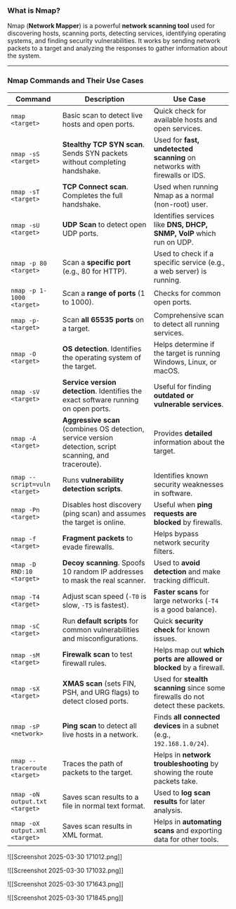 


### **What is Nmap?**

Nmap (**Network Mapper**) is a powerful **network scanning tool** used for discovering hosts, scanning ports, detecting services, identifying operating systems, and finding security vulnerabilities.
It works by sending network packets to a target and analyzing the responses to gather information about the system.

---

### **Nmap Commands and Their Use Cases**

|**Command**|**Description**|**Use Case**|
|---|---|---|
|`nmap <target>`|Basic scan to detect live hosts and open ports.|Quick check for available hosts and open services.|
|`nmap -sS <target>`|**Stealthy TCP SYN scan**. Sends SYN packets without completing handshake.|Used for **fast, undetected scanning** on networks with firewalls or IDS.|
|`nmap -sT <target>`|**TCP Connect scan**. Completes the full handshake.|Used when running Nmap as a normal (non-root) user.|
|`nmap -sU <target>`|**UDP Scan** to detect open UDP ports.|Identifies services like **DNS, DHCP, SNMP, VoIP** which run on UDP.|
|`nmap -p 80 <target>`|Scan a **specific port** (e.g., 80 for HTTP).|Used to check if a specific service (e.g., a web server) is running.|
|`nmap -p 1-1000 <target>`|Scan a **range of ports** (1 to 1000).|Checks for common open ports.|
|`nmap -p- <target>`|Scan **all 65535 ports** on a target.|Comprehensive scan to detect all running services.|
|`nmap -O <target>`|**OS detection**. Identifies the operating system of the target.|Helps determine if the target is running Windows, Linux, or macOS.|
|`nmap -sV <target>`|**Service version detection**. Identifies the exact software running on open ports.|Useful for finding **outdated or vulnerable services**.|
|`nmap -A <target>`|**Aggressive scan** (combines OS detection, service version detection, script scanning, and traceroute).|Provides **detailed** information about the target.|
|`nmap --script=vuln <target>`|Runs **vulnerability detection scripts**.|Identifies known security weaknesses in software.|
|`nmap -Pn <target>`|Disables host discovery (ping scan) and assumes the target is online.|Useful when **ping requests are blocked** by firewalls.|
|`nmap -f <target>`|**Fragment packets** to evade firewalls.|Helps bypass network security filters.|
|`nmap -D RND:10 <target>`|**Decoy scanning**. Spoofs 10 random IP addresses to mask the real scanner.|Used to **avoid detection** and make tracking difficult.|
|`nmap -T4 <target>`|Adjust scan speed (`-T0` is slow, `-T5` is fastest).|**Faster scans** for large networks (`-T4` is a good balance).|
|`nmap -sC <target>`|Run **default scripts** for common vulnerabilities and misconfigurations.|Quick **security check** for known issues.|
|`nmap -sM <target>`|**Firewalk scan** to test firewall rules.|Helps map out **which ports are allowed or blocked** by a firewall.|
|`nmap -sX <target>`|**XMAS scan** (sets FIN, PSH, and URG flags) to detect closed ports.|Used for **stealth scanning** since some firewalls do not detect these packets.|
|`nmap -sP <network>`|**Ping scan** to detect all live hosts in a network.|Finds **all connected devices** in a subnet (e.g., `192.168.1.0/24`).|
|`nmap --traceroute <target>`|Traces the path of packets to the target.|Helps in **network troubleshooting** by showing the route packets take.|
|`nmap -oN output.txt <target>`|Saves scan results to a file in normal text format.|Used to **log scan results** for later analysis.|
|`nmap -oX output.xml <target>`|Saves scan results in XML format.|Helps in **automating scans** and exporting data for other tools.|
![[Screenshot 2025-03-30 171012.png]]

![[Screenshot 2025-03-30 171032.png]]

![[Screenshot 2025-03-30 171643.png]]

![[Screenshot 2025-03-30 171845.png]]